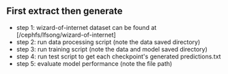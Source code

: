 ## First extract then generate

* step 1:  wizard-of-internet dataset can be found at [/cephfs/lfsong/wizard-of-internet]
* step 2: run data processing script (note the data saved directory)
* step 3: run training script (note the data and model saved directory)
* step 4: run test script to get each checkpoint's generated predictions.txt
* step 5: evaluate model performance (note the file path)